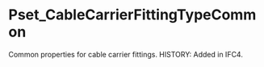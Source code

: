 # Pset_CableCarrierFittingTypeCommon

Common properties for cable carrier fittings.  HISTORY: Added in IFC4.
